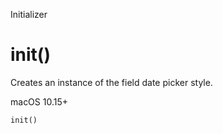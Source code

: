 Initializer

# init()

Creates an instance of the field date picker style.

macOS 10.15+

    
    
    init()

